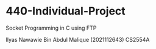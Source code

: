 # 440-Individual-Project
Socket Programming in C using FTP

Ilyas Nawawie Bin Abdul Malique (2021112643)
CS2554A
